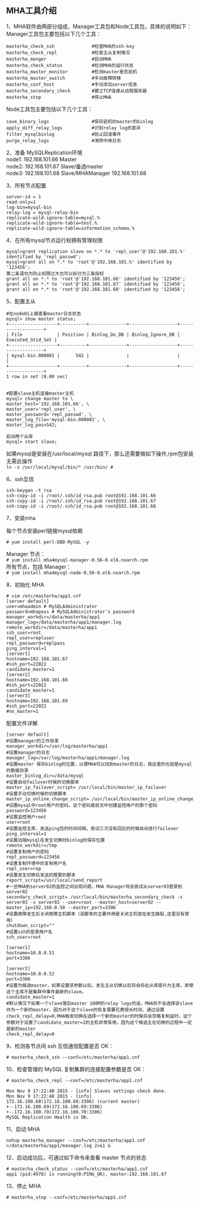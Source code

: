 MHA工具介绍  
---
1、MHA软件由两部分组成，Manager工具包和Node工具包，具体的说明如下：  
Manager工具包主要包括以下几个工具：  
```
masterha_check_ssh              #检查MHA的ssh-key
masterha_check_repl             #检查主从复制情况
masterha_manger                 #启动MHA
masterha_check_status           #检测MHA的运行状态
masterha_master_monitor         #检测master是否宕机
masterha_master_switch          #手动故障转移
masterha_conf_host              #手动添加server信息
masterha_secondary_check        #建立TCP连接从远程服务器
masterha_stop                   #停止MHA
```
Node工具包主要包括以下几个工具：  
```
save_binary_logs                #保存宕机的master的binlog
apply_diff_relay_logs           #识别relay log的差异
filter_mysqlbinlog              #防止回滚事件
purge_relay_logs                #清除中继日志
```  

2、准备 MySQLReplication环境  
node1: 192.168.101.66 Master  
node2: 192.168.101.67 Slave/备选master  
node3: 192.168.101.68 Slave/MHAManager 192.168.101.68  

3、所有节点配置  
```
server-id = 1
read-only=1
log-bin=mysql-bin
relay-log = mysql-relay-bin
replicate-wild-ignore-table=mysql.%
replicate-wild-ignore-table=test.%
replicate-wild-ignore-table=information_schema.%
```  

4、在所有mysql节点运行权拥有管理权限  
```
mysql>grant replication slave on *.* to 'repl_user'@'192.168.101.%' identified by 'repl_passwd';
mysql>grant all on *.* to 'root'@'192.168.101.%' identified by '123456'; 
第二条语句为防止权限过大也可以拆分为三条授权
grant all on *.* to 'root'@'192.168.101.66' identified by '123456';
grant all on *.* to 'root'@'192.168.101.67' identified by '123456';
grant all on *.* to 'root'@'192.168.101.68' identified by '123456';
```  

5、配置主从  
```
#在node01上面查看master日志状态
mysql> show master status;
+------------------+----------+--------------+------------------+-------------------+
| File             | Position | Binlog_Do_DB | Binlog_Ignore_DB | Executed_Gtid_Set |
+------------------+----------+--------------+------------------+-------------------+
| mysql-bin.000001 |      542 |              |                  |                   |
+------------------+----------+--------------+------------------+-------------------+
1 row in set (0.00 sec)


#配置slave主机连接master主机
mysql> change master to \
master_host='192.168.101.66', \
master_user='repl_user', \
master_password='repl_passwd', \
master_log_file='mysql-bin.000001', \
master_log_pos=542;

启动两个从库
mysql> start slave;
```  

如果mysql是安装在/usr/local/mysql 路径下，那么还需要做如下操作,rpm包安装无需此操作  
``` ln -s /usr/local/mysql/bin/* /usr/bin/ # ```  

6、ssh互信  
```
ssh-keygen -t rsa
ssh-copy-id -i /root/.ssh/id_rsa.pub root@192.168.101.66
ssh-copy-id -i /root/.ssh/id_rsa.pub root@192.168.101.67
ssh-copy-id -i /root/.ssh/id_rsa.pub root@192.168.101.68
```  


7、安装mha  

每个节点安装perl链接mysql依赖  
```
# yum install perl-DBD-MySQL -y
```  
Manager 节点：  
``` # yum install mha4mysql-manager-0.56-0.el6.noarch.rpm ```  
所有节点，包括 Manager：  
``` # yum install mha4mysql-node-0.56-0.el6.noarch.rpm ```  

8、初始化 MHA
```
# vim /etc/masterha/app1.cnf
[server default]
user=mhaadmin # MySQLAdministrator
password=mhapass # MySQLAdministrator's password
manager_workdir=/data/masterha/app1
manager_log=/data/masterha/app1/manager.log
remote_workdir=/data/masterha/app1
ssh_user=root
repl_user=repluser
repl_password=replpass
ping_interval=1
[server1]
hostname=192.168.101.67
#ssh_port=22022
candidate_master=1
[server2]
hostname=192.168.101.68
#ssh_port=22022
candidate_master=1
[server3]
hostname=192.168.101.69
#ssh_port=22022
#no_master=1
```  
配置文件详解  
```
[server default]
#设置manager的工作目录
manager_workdir=/var/log/masterha/app1
#设置manager的日志
manager_log=/var/log/masterha/app1/manager.log 
#设置master 保存binlog的位置，以便MHA可以找到master的日志，我这里的也就是mysql的数据目录
master_binlog_dir=/data/mysql
#设置自动failover时候的切换脚本
master_ip_failover_script= /usr/local/bin/master_ip_failover
#设置手动切换时候的切换脚本
master_ip_online_change_script= /usr/local/bin/master_ip_online_change
#设置mysql中root用户的密码，这个密码是前文中创建监控用户的那个密码
password=123456
#设置监控用户root
user=root
#设置监控主库，发送ping包的时间间隔，尝试三次没有回应的时候自动进行failover
ping_interval=1
#设置远端mysql在发生切换时binlog的保存位置
remote_workdir=/tmp
#设置复制用户的密码
repl_password=123456
#设置复制环境中的复制用户名 
repl_user=rep
#设置发生切换后发送的报警的脚本
report_script=/usr/local/send_report
#一旦MHA到server02的监控之间出现问题，MHA Manager将会尝试从server03登录到server02
secondary_check_script= /usr/local/bin/masterha_secondary_check -s server03 -s server02 --user=root --master_host=server02 --master_ip=192.168.0.50 --master_port=3306
#设置故障发生后关闭故障主机脚本（该脚本的主要作用是关闭主机放在发生脑裂,这里没有使用）
shutdown_script=""
#设置ssh的登录用户名
ssh_user=root 

[server1]
hostname=10.0.0.51
port=3306

[server2]
hostname=10.0.0.52
port=3306
#设置为候选master，如果设置该参数以后，发生主从切换以后将会将此从库提升为主库，即使这个主库不是集群中事件最新的slave。
candidate_master=1
#默认情况下如果一个slave落后master 100M的relay logs的话，MHA将不会选择该slave作为一个新的master，因为对于这个slave的恢复需要花费很长时间，通过设置check_repl_delay=0,MHA触发切换在选择一个新的master的时候将会忽略复制延时，这个参数对于设置了candidate_master=1的主机非常有用，因为这个候选主在切换的过程中一定是新的master
check_repl_delay=0
```  

9、检测各节点间 ssh 互信通信配置是否 OK：  
```
# masterha_check_ssh --conf=/etc/masterha/app1.cnf
```  

10、检查管理的 MySQL 复制集群的连接配置参数是否 OK：  
```
# masterha_check_repl --conf=/etc/masterha/app1.cnf

Mon Nov 9 17:22:48 2015 - [info] Slaves settings check done.
Mon Nov 9 17:22:48 2015 - [info]
172.16.100.68(172.16.100.68:3306) (current master)
+--172.16.100.69(172.16.100.69:3306)
+--172.16.100.70(172.16.100.70:3306)
MySQL Replication Health is OK.
```  

11、启动 MHA  
```
nohup masterha_manager --conf=/etc/masterha/app1.cnf >/data/masterha/app1/manager.log 2>&1 &
```  

12、启动成功后，可通过如下命令来查看 master 节点的状态  
```
# masterha_check_status --conf=/etc/masterha/app1.cnf
app1 (pid:4978) is running(0:PING_OK), master:192.168.101.67
```  

13、停止 MHA  
```
# masterha_stop --conf=/etc/masterha/app1.cnf
```  
